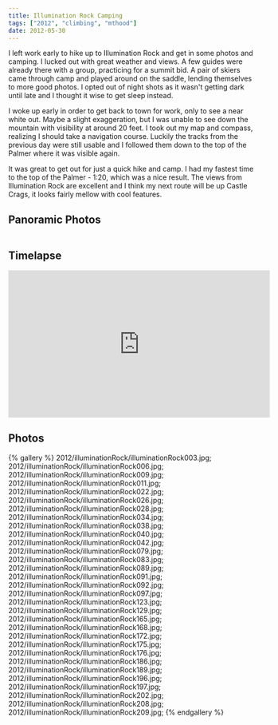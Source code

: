 ```yaml
---
title: Illumination Rock Camping
tags: ["2012", "climbing", "mthood"]
date: 2012-05-30
---
```


I left work early to hike up to Illumination Rock and get in some photos and camping.  I lucked out with great weather and views.  A few guides were already there with a group, practicing for a summit bid.  A pair of skiers came through camp and played around on the saddle, lending themselves to more good photos.  I opted out of night shots as it wasn't getting dark until late and I thought it wise to get sleep instead.

I woke up early in order to get back to town for work, only to see a near white out.  Maybe a slight exaggeration, but I was unable to see down the mountain with visibility at around 20 feet.  I took out my map and compass, realizing I should take a navigation course.  Luckily the tracks from the previous day were still usable and I followed them down to the top of the Palmer where it was visible again.

It was great to get out for just a quick hike and camp.  I had my fastest time to the top of the Palmer - 1:20, which was a nice result.  The views from Illumination Rock are excellent and I think my next route will be up Castle Crags, it looks fairly mellow with cool features.

<h2>Panoramic Photos</h2>
<a href="http://willprogramforfood.com/photos/illumination-rock-spring-camping"><img alt=""   src="http://willprogramforfood.com/photos/pics/panoramic/2012/illuminationRock/thumb/illuminationRockPano1.jpg" class="photo"/></a>

<h2>Timelapse</h2>
<iframe class="photo" src="http://player.vimeo.com/video/43514116?title=0&amp;byline=0&amp;portrait=0" width="525" height="295" frameborder="0" webkitAllowFullScreen allowFullScreen></iframe>


<h2>Photos</h2>
{% gallery %} 
2012/illuminationRock/illuminationRock003.jpg;
2012/illuminationRock/illuminationRock006.jpg;
2012/illuminationRock/illuminationRock009.jpg;
2012/illuminationRock/illuminationRock011.jpg;
2012/illuminationRock/illuminationRock022.jpg;
2012/illuminationRock/illuminationRock026.jpg;
2012/illuminationRock/illuminationRock028.jpg;
2012/illuminationRock/illuminationRock034.jpg;
2012/illuminationRock/illuminationRock038.jpg;
2012/illuminationRock/illuminationRock040.jpg;
2012/illuminationRock/illuminationRock042.jpg;
2012/illuminationRock/illuminationRock079.jpg;
2012/illuminationRock/illuminationRock083.jpg;
2012/illuminationRock/illuminationRock089.jpg;
2012/illuminationRock/illuminationRock091.jpg;
2012/illuminationRock/illuminationRock092.jpg;
2012/illuminationRock/illuminationRock097.jpg;
2012/illuminationRock/illuminationRock123.jpg;
2012/illuminationRock/illuminationRock129.jpg;
2012/illuminationRock/illuminationRock165.jpg;
2012/illuminationRock/illuminationRock168.jpg;
2012/illuminationRock/illuminationRock172.jpg;
2012/illuminationRock/illuminationRock175.jpg;
2012/illuminationRock/illuminationRock176.jpg;
2012/illuminationRock/illuminationRock186.jpg;
2012/illuminationRock/illuminationRock189.jpg;
2012/illuminationRock/illuminationRock196.jpg;
2012/illuminationRock/illuminationRock197.jpg;
2012/illuminationRock/illuminationRock202.jpg;
2012/illuminationRock/illuminationRock208.jpg;
2012/illuminationRock/illuminationRock209.jpg;
{% endgallery %}

